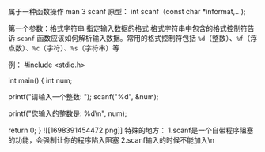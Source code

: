 属于一种函数操作
man 3 scanf
原型： int scanf（const char *informat,...);

第一个参数：格式字符串
							指定输入数据的格式
		格式字符串中包含的格式控制符告诉 `scanf` 函数应该如何解析输入数据。常用的格式控制符包括 `%d`（整数）、`%f`（浮点数）、`%c`（字符）、`%s`（字符串）等

例：
#include <stdio.h>

int main() {
    int num;

printf("请输入一个整数: ");
scanf("%d", &num);

printf("您输入的整数是: %d\\n", num);

return 0;
}
![[1698391454472.png]]
特殊的地方：
1.scanf是一个自带程序阻塞的功能，会强制让你的程序陷入阻塞
2.scanf输入的时候不能加入\\n

